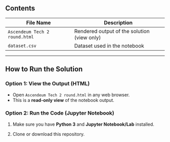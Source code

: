 
## **Contents**

| **File Name**                   | **Description**                           |
|---------------------------------|-------------------------------------------|
| `Ascendeum Tech 2 round.html`   | Rendered output of the solution (view only) |
| `dataset.csv`                   | Dataset used in the notebook             |

---

## **How to Run the Solution**

### **Option 1: View the Output (HTML)**

- Open `Ascendeum Tech 2 round.html` in any web browser.
- This is a **read-only view** of the notebook output.

### **Option 2: Run the Code (Jupyter Notebook)**

1. Make sure you have **Python 3** and **Jupyter Notebook/Lab** installed.

2. Clone or download this repository.

